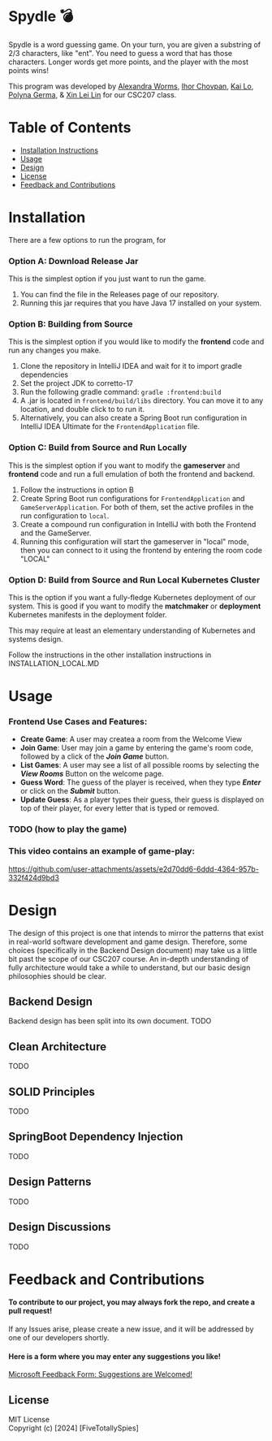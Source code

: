 
# Spydle :bomb:

Spydle is a word guessing game. On your turn, you are given a substring of 2/3 characters, like "ent". You need to guess a word that has those characters. Longer words get more points, and the player with the most points wins!

This program was developed by [Alexandra Worms](https://github.com/Lftw), [Ihor Chovpan](https://github.com/chopikus), [Kai Lo](https://github.com/klokailo), [Polyna Germa](https://github.com/nanogotalk), & [Xin Lei Lin](https://github.com/xinlei55555) for our CSC207 class.

# Table of Contents
- [Installation Instructions](#installation-instructions)
- [Usage](#usage)
- [Design](#design)
- [License](#license)
- [Feedback and Contributions](#feedback-and-contributions)

# Installation
There are a few options to run the program, for

### Option A: Download Release Jar
This is the simplest option if you just want to run the game.

1. You can find the file in the Releases page of our repository.
2. Running this jar requires that you have Java 17 installed on your system.
### Option B: Building from Source
This is the simplest option if you would like to modify the <b>frontend</b> code and run any changes you make.
1. Clone the repository in IntelliJ IDEA and wait for it to import gradle dependencies
2. Set the project JDK to corretto-17
3. Run the following gradle command: `gradle :frontend:build`
4. A .jar is located in `frontend/build/libs` directory. You can move it to any location, and double click to to run it.
5. Alternatively, you can also create a Spring Boot run configuration in IntelliJ IDEA Ultimate for the `FrontendApplication` file.

### Option C: Build from Source and Run Locally
This is the simplest option if you want to modify the <b>gameserver</b> and <b>frontend</b> code and run a full emulation of both the frontend and backend.
1. Follow the instructions in option B
2. Create Spring Boot run configurations for `FrontendApplication` and `GameServerApplication`. For both of them, set the active profiles in the run configuration to `local`.
3. Create a compound run configuration in IntelliJ with both the Frontend and the GameServer.
4. Running this configuration will start the gameserver in "local" mode, then you can connect to it using the frontend by entering the room code "LOCAL"

### Option D: Build from Source and Run Local Kubernetes Cluster
This is the option if you want a fully-fledge Kubernetes deployment of our system. This is good if you want to modify the <b>matchmaker</b> or <b>deployment</b> Kubernetes manifests in the deployment folder.

This may require at least an elementary understanding of Kubernetes and systems design.

Follow the instructions in the other installation instructions in INSTALLATION_LOCAL.MD

# Usage

### Frontend Use Cases and Features:
- **Create Game**: A user may createa a room from the Welcome View
- **Join Game**: User may join a game by entering the game's room code, followed by a click of the **_Join Game_** button.
- **List Games**: A user may see a list of all possible rooms by selecting the **_View Rooms_** Button on the welcome page.
- **Guess Word**: The guess of the player is received, when they type **_Enter_** or click on the **_Submit_** button.
- **Update Guess**: As a player types their guess, their guess is displayed on top of their player, for every letter that is typed or removed.

### TODO (how to play the game)

### This video contains an example of game-play:
https://github.com/user-attachments/assets/e2d70dd6-6ddd-4364-957b-332f424d9bd3

# Design

The design of this project is one that intends to mirror the patterns that exist in real-world software development and game design. Therefore, some choices (specifically in the Backend Design document) may take us a little bit past the scope of our CSC207 course. An in-depth understanding of fully architecture would take a while to understand, but our basic design philosophies should be clear.


## Backend Design
Backend design has been split into its own document. TODO

## Clean Architecture

TODO

## SOLID Principles

TODO

## SpringBoot Dependency Injection

TODO

## Design Patterns

TODO

## Design Discussions

TODO



# Feedback and Contributions
#### To contribute to our project, you may always fork the repo, and create a pull request!
If any Issues arise, please create a new issue, and it will be addressed by one of our developers shortly.

#### Here is a form where you may enter any suggestions you like!
[Microsoft Feedback Form: Suggestions are Welcomed!](https://forms.office.com/r/LXEcKxfLuT)

## License
MIT License    
Copyright (c) [2024] [FiveTotallySpies]